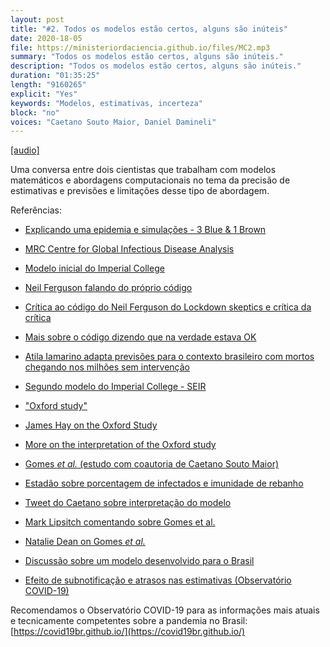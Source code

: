 ```yaml
---
layout: post
title: "#2. Todos os modelos estão certos, alguns são inúteis"
date: 2020-18-05
file: https://ministeriordaciencia.github.io/files/MC2.mp3
summary: "Todos os modelos estão certos, alguns são inúteis."
description: "Todos os modelos estão certos, alguns são inúteis."
duration: "01:35:25"
length: "9160265"
explicit: "Yes"
keywords: "Modelos, estimativas, incerteza"
block: "no"
voices: "Caetano Souto Maior, Daniel Damineli"
---
```


[[audio]](https://ministeriodaciencia.github.io/files/MC2.mp3)

Uma conversa entre dois cientistas que trabalham com modelos matemáticos e abordagens computacionais no tema da precisão de estimativas e previsões e limitações desse tipo de abordagem.

<!-- Notas e referências: https://ministeriodaciencia.github.io/posts/2020-05-25-todos-os-modelos-estao-certos.html -->


Referências:

- [Explicando uma epidemia e simulações - 3 Blue & 1 Brown](https://www.youtube.com/watch?v=gxAaO2rsdIs&t=2s)

- [MRC Centre for Global Infectious Disease Analysis](https://www.imperial.ac.uk/mrc-global-infectious-disease-analysis)

- [Modelo inicial do Imperial College](https://www.imperial.ac.uk/media/imperial-college/medicine/sph/ide/gida-fellowships/Imperial-College-COVID19-NPI-modelling-16-03-2020.pdf)

- [Neil Ferguson falando do próprio código](https://twitter.com/neil_ferguson/status/1241835454707699713)

- [Crítica ao código do Neil Ferguson do Lockdown skeptics e crítica da crítica](https://twitter.com/philipbull/status/1259601078062133248)

- [Mais sobre o código dizendo que na verdade estava OK](https://twitter.com/ID_AA_Carmack/status/1254872368763277313)

- [Atila Iamarino adapta previsões para o contexto brasileiro com mortos chegando nos milhões sem intervenção](https://www.youtube.com/watch?v=zF2pXXJIAGM&feature=emb_logo)

- [Segundo modelo do Imperial College - SEIR](https://www.imperial.ac.uk/media/imperial-college/medicine/sph/ide/gida-fellowships/Imperial-College-COVID19-Global-Impact-26-03-2020.pdf)


- ["Oxford study"](https://www.medrxiv.org/content/10.1101/2020.03.23.20041707v1.full.pdf)

- [James Hay on the Oxford Study](https://twitter.com/jameshay218/status/1242935853971910656)

- [More on the interpretation of the Oxford study](https://twitter.com/AdamJKucharski/status/1242569554171179008)

- [Gomes _et al._ (estudo com coautoria de Caetano Souto Maior)](https://www.medrxiv.org/content/10.1101/2020.04.27.20081893v3.full.pdf)

- [Estadão sobre porcentagem de infectados e imunidade de rebanho](https://saude.estadao.com.br/noticias/geral,5-2-de-infectados-e-um-numero-grande-ou-pequeno,70003306480)

- [Tweet do Caetano sobre interpretação do modelo](https://twitter.com/caesoma/status/1257762721317224448)

- [Mark Lipsitch comentando sobre Gomes et al.](https://twitter.com/mlipsitch/status/1258827506930667523?s=20)

- [Natalie Dean on Gomes _et al._](https://twitter.com/nataliexdean/status/1259248290127888387?s=20)

- [Discussão sobre um modelo desenvolvido para o Brasil](https://twitter.com/diogro/status/1257743881308962817)

- [Efeito de subnotificação e atrasos nas estimativas (Observatório COVID-19)](https://twitter.com/obscovid19br/status/1262166415160807424)

Recomendamos o Observatório COVID-19 para as informações mais atuais e tecnicamente competentes sobre a pandemia no Brasil: [https://covid19br.github.io/](https://covid19br.github.io/)
